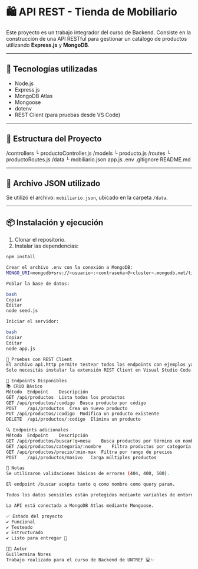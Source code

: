 # 🛍️ API REST - Tienda de Mobiliario

Este proyecto es un trabajo integrador del curso de Backend. Consiste en la construcción de una API RESTful para gestionar un catálogo de productos utilizando **Express.js** y **MongoDB**.

---

## 🧱 Tecnologías utilizadas

- Node.js  
- Express.js  
- MongoDB Atlas  
- Mongoose  
- dotenv  
- REST Client (para pruebas desde VS Code)

---

## 📁 Estructura del Proyecto

/controllers
└ productoController.js
/models
└ producto.js
/routes
└ productoRoutes.js
/data
└ mobiliario.json
app.js
.env
.gitignore
README.md

---

## 📌 Archivo JSON utilizado

Se utilizó el archivo: `mobiliario.json`, ubicado en la carpeta `/data`.

---

## 📦 Instalación y ejecución

1. Clonar el repositorio.
2. Instalar las dependencias:

```bash
npm install

Crear el archivo .env con la conexión a MongoDB:
MONGO_URI=mongodb+srv://<usuario>:<contraseña>@<cluster>.mongodb.net/tienda?retryWrites=true&w=majority

Poblar la base de datos:

bash
Copiar
Editar
node seed.js

Iniciar el servidor:

bash
Copiar
Editar
node app.js

🧪 Pruebas con REST Client
El archivo api.http permite testear todos los endpoints con ejemplos ya listos.
Solo necesitás instalar la extensión REST Client en Visual Studio Code.

🚀 Endpoints Disponibles
📚 CRUD Básico
Método	Endpoint	Descripción
GET	/api/productos	Lista todos los productos
GET	/api/productos/:codigo	Busca producto por código
POST	/api/productos	Crea un nuevo producto
PUT	/api/productos/:codigo	Modifica un producto existente
DELETE	/api/productos/:codigo	Elimina un producto

🔍 Endpoints adicionales
Método	Endpoint	Descripción
GET	/api/productos/buscar?q=mesa	Busca productos por término en nombre
GET	/api/productos/categoria/:nombre	Filtra productos por categoría
GET	/api/productos/precio/:min-max	Filtra por rango de precios
POST	/api/productos/masivo	Carga múltiples productos

📝 Notas
Se utilizaron validaciones básicas de errores (404, 400, 500).

El endpoint /buscar acepta tanto q como nombre como query param.

Todos los datos sensibles están protegidos mediante variables de entorno (dotenv).

La API está conectada a MongoDB Atlas mediante Mongoose.

✅ Estado del proyecto
✔ Funcional
✔ Testeado
✔ Estructurado
✔ Listo para entregar 🚀

👩‍💻 Autor
Guillermina Nores
Trabajo realizado para el curso de Backend de UNTREF 💻✨

